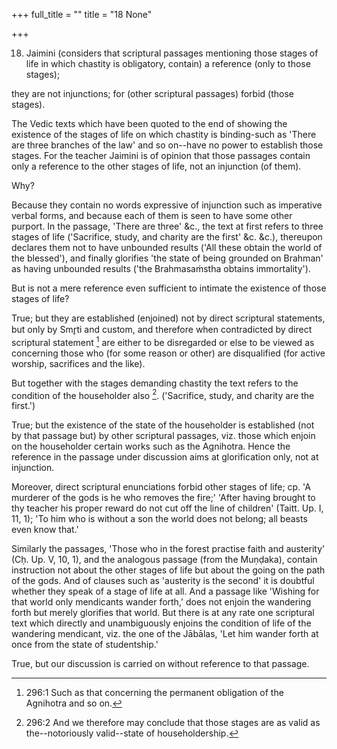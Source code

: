 +++
full_title = ""
title = "18 None"

+++


18. Jaimini (considers that scriptural passages mentioning those stages of life in which chastity is obligatory, contain) a reference (only to those stages);

they are not injunctions; for (other scriptural passages) forbid (those stages).

The Vedic texts which have been quoted to the end of showing the existence of the stages of life on which chastity is binding-such as 'There are three branches of the law' and so on--have no power to establish those stages. For the teacher Jaimini is of opinion that those passages contain only a reference to the other stages of life, not an injunction (of them).

Why?

Because they contain no words expressive of injunction such as imperative verbal forms, and because each of them is seen to have some other purport. In the passage, 'There are three' &c., the text at first refers to three stages of life ('Sacrifice, study, and charity are the first' &c. &c.), thereupon declares them not to have unbounded results ('All these obtain the world of the blessed'), and finally glorifies 'the state of being grounded on Brahman' as having unbounded results ('the Brahmasaṁstha obtains immortality').

But is not a mere reference even sufficient to intimate the existence of those stages of life?

True; but they are established (enjoined) not by direct scriptural statements, but only by Smr̥ti and custom, and therefore when contradicted by direct scriptural statement [^fn_190] are either to be disregarded or else to be viewed as concerning those who (for some reason or other) are disqualified (for active worship, sacrifices and the like).

But together with the stages demanding chastity the text refers to the condition of the householder also  [^fn_191]. ('Sacrifice, study, and charity are the first.')

True; but the existence of the state of the householder is established (not by that passage but) by other scriptural passages, viz. those which enjoin on the householder certain works such as the Agnihotra. Hence the reference in the passage under discussion aims at glorification only, not at injunction.

[^fn_190]: 296:1 Such as that concerning the permanent obligation of the Agnihotra and so on.

[^fn_191]: 296:2 And we therefore may conclude that those stages are as valid as the--notoriously valid--state of householdership.

 Moreover, direct scriptural enunciations forbid other stages of life; cp. 'A murderer of the gods is he who removes the fire;' 'After having brought to thy teacher his proper reward do not cut off the line of children' (Taitt. Up. I, 11, 1); 'To him who is without a son the world does not belong; all beasts even know that.'

Similarly the passages, 'Those who in the forest practise faith and austerity' (Cḥ. Up. V, 10, 1), and the analogous passage (from the Muṇḍaka), contain instruction not about the other stages of life but about the going on the path of the gods. And of clauses such as 'austerity is the second' it is doubtful whether they speak of a stage of life at all. And a passage like 'Wishing for that world only mendicants wander forth,' does not enjoin the wandering forth but merely glorifies that world. But there is at any rate one scriptural text which directly and unambiguously enjoins the condition of life of the wandering mendicant, viz. the one of the Jābālas, 'Let him wander forth at once from the state of studentship.'

True, but our discussion is carried on without reference to that passage.

